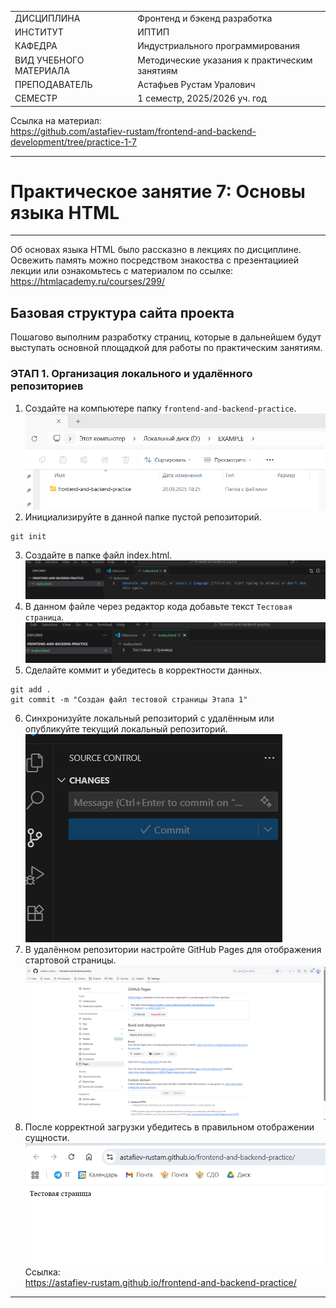 |||
|---|---|
|ДИСЦИПЛИНА|Фронтенд и бэкенд разработка|
|ИНСТИТУТ|ИПТИП|
|КАФЕДРА|Индустриального программирования|
|ВИД УЧЕБНОГО МАТЕРИАЛА|Методические указания к практическим занятиям|
|ПРЕПОДАВАТЕЛЬ|Астафьев Рустам Уралович|
|СЕМЕСТР|1 семестр, 2025/2026 уч. год|

Ссылка на материал: <br>
https://github.com/astafiev-rustam/frontend-and-backend-development/tree/practice-1-7

---

# Практическое занятие 7: Основы языка HTML

---

Об основах языка HTML было рассказно в лекциях по дисциплине. Освежить память можно посредством знакоства с презентациией лекции или ознакомьтесь с материалом по ссылке:<br>
https://htmlacademy.ru/courses/299/

## Базовая структура сайта проекта

Пошагово выполним разработку страниц, которые в дальнейшем будут выступать основной площадкой для работы по практическим занятиям.

### ЭТАП 1. Организация локального и удалённого репозиториев

1. Создайте на компьютере папку ```frontend-and-backend-practice```. 
![](images/1-1.png)
2. Инициализируйте в данной папке пустой репозиторий.
```git
git init
```
3. Создайте в папке файл index.html.
![](images/1-2.png)
4. В данном файле через редактор кода добавьте текст ```Тестовая страница```.
![](images/1-3.png)
5. Сделайте коммит и убедитесь в корректности данных.
```git
git add .
git commit -m "Создан файл тестовой страницы Этапа 1"
```
6. Синхронизуйте локальный репозиторий с удалённым или опубликуйте текущий локальный репозиторий.
![](images/1-4.png)
7. В удалённом репозитории настройте GitHub Pages для отображения стартовой страницы.
![](images/1-5.png)
8. После корректной загрузки убедитесь в правильном отображении сущности.
![](images/1-6.png)
Ссылка:<br>
https://astafiev-rustam.github.io/frontend-and-backend-practice/
---
